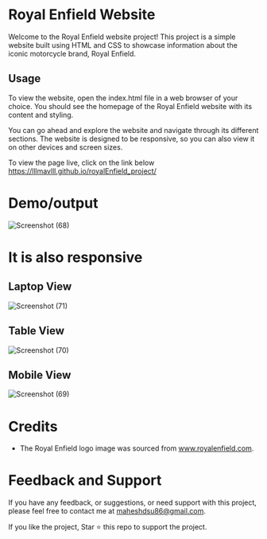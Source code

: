 
# Royal Enfield Website

Welcome to the Royal Enfield website project! This project is a simple website built using HTML and CSS to showcase information about the iconic motorcycle brand, Royal Enfield.

## Usage

To view the website, open the index.html file in a web browser of your choice. You should see the homepage of the Royal Enfield website with its content and styling.

You can go ahead and explore the website and navigate through its different sections. The website is designed to be responsive, so you can also view it on other devices and screen sizes.

To view the page live, click on the link below
https://lllmavlll.github.io/royalEnfield_project/


# Demo/output

![Screenshot (68)](https://github.com/lllmavlll/royalEnfield_project/assets/104993092/93a86c92-d5b6-4c06-ab7e-87ecd2fa2021)


# It is also responsive

## Laptop View

![Screenshot (71)](https://github.com/lllmavlll/royalEnfield_project/assets/104993092/65c0350f-2d94-40a1-926a-490912a3303c)

## Table View

![Screenshot (70)](https://github.com/lllmavlll/royalEnfield_project/assets/104993092/030f9525-652b-4108-b6f7-6a0512ae8a5c)

## Mobile View

![Screenshot (69)](https://github.com/lllmavlll/royalEnfield_project/assets/104993092/0744d64a-1575-4579-8297-85588ff72fd3)

# Credits

* The Royal Enfield logo image was sourced from www.royalenfield.com.


# Feedback and Support
If you have any feedback, or suggestions, or need support with this project, please feel free to contact me at maheshdsu86@gmail.com.

If you like the project, Star ⭐ this repo to support the project.




